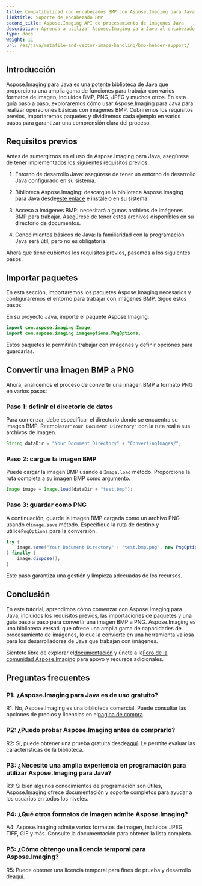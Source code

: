 ```yaml
---
title: Compatibilidad con encabezados BMP con Aspose.Imaging para Java
linktitle: Soporte de encabezado BMP
second_title: Aspose.Imaging API de procesamiento de imágenes Java
description: Aprenda a utilizar Aspose.Imaging para Java al encabezado BMP con facilidad. Importa paquetes, carga imágenes y guárdalos en diferentes formatos paso a paso.
type: docs
weight: 11
url: /es/java/metafile-and-vector-image-handling/bmp-header-support/
---
```

## Introducción

Aspose.Imaging para Java es una potente biblioteca de Java que proporciona una amplia gama de funciones para trabajar con varios formatos de imagen, incluidos BMP, PNG, JPEG y muchos otros. En esta guía paso a paso, exploraremos cómo usar Aspose.Imaging para Java para realizar operaciones básicas con imágenes BMP. Cubriremos los requisitos previos, importaremos paquetes y dividiremos cada ejemplo en varios pasos para garantizar una comprensión clara del proceso.

## Requisitos previos

Antes de sumergirnos en el uso de Aspose.Imaging para Java, asegúrese de tener implementados los siguientes requisitos previos:

1. Entorno de desarrollo Java: asegúrese de tener un entorno de desarrollo Java configurado en su sistema.

2.  Biblioteca Aspose.Imaging: descargue la biblioteca Aspose.Imaging para Java desde[este enlace](https://releases.aspose.com/imaging/java/) e instálelo en su sistema.

3. Acceso a imágenes BMP: necesitará algunos archivos de imágenes BMP para trabajar. Asegúrese de tener estos archivos disponibles en su directorio de documentos.

4. Conocimientos básicos de Java: la familiaridad con la programación Java será útil, pero no es obligatoria.

Ahora que tiene cubiertos los requisitos previos, pasemos a los siguientes pasos.

## Importar paquetes

En esta sección, importaremos los paquetes Aspose.Imaging necesarios y configuraremos el entorno para trabajar con imágenes BMP. Sigue estos pasos:

En su proyecto Java, importe el paquete Aspose.Imaging:

```java
import com.aspose.imaging.Image;
import com.aspose.imaging.imageoptions.PngOptions;
```

Estos paquetes le permitirán trabajar con imágenes y definir opciones para guardarlas.

## Convertir una imagen BMP a PNG

Ahora, analicemos el proceso de convertir una imagen BMP a formato PNG en varios pasos:

### Paso 1: definir el directorio de datos

 Para comenzar, debe especificar el directorio donde se encuentra su imagen BMP. Reemplazar`"Your Document Directory"` con la ruta real a sus archivos de imagen.

```java
String dataDir = "Your Document Directory" + "ConvertingImages/";
```

### Paso 2: cargue la imagen BMP

Puede cargar la imagen BMP usando el`Image.load` método. Proporcione la ruta completa a su imagen BMP como argumento.

```java
Image image = Image.load(dataDir + "test.bmp");
```

### Paso 3: guardar como PNG

 A continuación, guarde la imagen BMP cargada como un archivo PNG usando el`image.save` método. Especifique la ruta de destino y utilice`PngOptions` para la conversión.

```java
try {
    image.save("Your Document Directory" + "test.bmp.png", new PngOptions());
} finally {
    image.dispose();
}
```

Este paso garantiza una gestión y limpieza adecuadas de los recursos.

## Conclusión

En este tutorial, aprendimos cómo comenzar con Aspose.Imaging para Java, incluidos los requisitos previos, las importaciones de paquetes y una guía paso a paso para convertir una imagen BMP a PNG. Aspose.Imaging es una biblioteca versátil que ofrece una amplia gama de capacidades de procesamiento de imágenes, lo que la convierte en una herramienta valiosa para los desarrolladores de Java que trabajan con imágenes.

 Siéntete libre de explorar el[documentación](https://reference.aspose.com/imaging/java/) y únete a la[Foro de la comunidad Aspose.Imaging](https://forum.aspose.com/) para apoyo y recursos adicionales.

## Preguntas frecuentes

### P1: ¿Aspose.Imaging para Java es de uso gratuito?

 R1: No, Aspose.Imaging es una biblioteca comercial. Puede consultar las opciones de precios y licencias en el[pagina de compra](https://purchase.aspose.com/buy).

### P2: ¿Puedo probar Aspose.Imaging antes de comprarlo?

R2: Sí, puede obtener una prueba gratuita desde[aquí](https://releases.aspose.com/). Le permite evaluar las características de la biblioteca.

### P3: ¿Necesito una amplia experiencia en programación para utilizar Aspose.Imaging para Java?

R3: Si bien algunos conocimientos de programación son útiles, Aspose.Imaging ofrece documentación y soporte completos para ayudar a los usuarios en todos los niveles.

### P4: ¿Qué otros formatos de imagen admite Aspose.Imaging?

A4: Aspose.Imaging admite varios formatos de imagen, incluidos JPEG, TIFF, GIF y más. Consulte la documentación para obtener la lista completa.

### P5: ¿Cómo obtengo una licencia temporal para Aspose.Imaging?

 R5: Puede obtener una licencia temporal para fines de prueba y desarrollo de[aquí](https://purchase.aspose.com/temporary-license/).